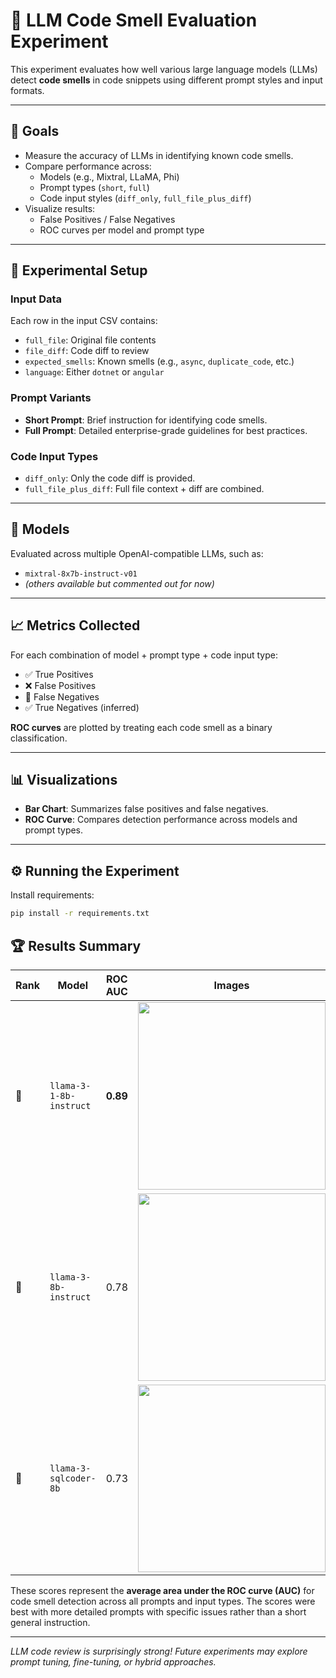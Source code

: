 # 🔬 LLM Code Smell Evaluation Experiment

This experiment evaluates how well various large language models (LLMs) detect **code smells** in code snippets using different prompt styles and input formats.

---

## 🎯 Goals

- Measure the accuracy of LLMs in identifying known code smells.
- Compare performance across:
  - Models (e.g., Mixtral, LLaMA, Phi)
  - Prompt types (`short`, `full`)
  - Code input styles (`diff_only`, `full_file_plus_diff`)
- Visualize results:
  - False Positives / False Negatives
  - ROC curves per model and prompt type

---

## 🧪 Experimental Setup

### Input Data

Each row in the input CSV contains:

- `full_file`: Original file contents
- `file_diff`: Code diff to review
- `expected_smells`: Known smells (e.g., `async`, `duplicate_code`, etc.)
- `language`: Either `dotnet` or `angular`

### Prompt Variants

- **Short Prompt**: Brief instruction for identifying code smells.
- **Full Prompt**: Detailed enterprise-grade guidelines for best practices.

### Code Input Types

- `diff_only`: Only the code diff is provided.
- `full_file_plus_diff`: Full file context + diff are combined.

---

## 🧠 Models

Evaluated across multiple OpenAI-compatible LLMs, such as:

- `mixtral-8x7b-instruct-v01`
- *(others available but commented out for now)*

---

## 📈 Metrics Collected

For each combination of model + prompt type + code input type:

- ✅ True Positives
- ❌ False Positives
- 🚫 False Negatives
- ✅ True Negatives (inferred)

**ROC curves** are plotted by treating each code smell as a binary classification.

---

## 📊 Visualizations

- **Bar Chart**: Summarizes false positives and false negatives.
- **ROC Curve**: Compares detection performance across models and prompt types.

---

## ⚙️ Running the Experiment

Install requirements:

```bash
pip install -r requirements.txt
```

## 🏆 Results Summary

| Rank | Model                     | ROC AUC | Images |
|------|---------------------------|---------|--------|
| 🥇   | `llama-3-1-8b-instruct`    | **0.89** | <img src="https://github.com/user-attachments/assets/db6851c9-c30e-4671-bd85-518413e99d13" width="300" /> |
| 🥈   | `llama-3-8b-instruct`      | 0.78    | <img src="https://github.com/user-attachments/assets/9b946e0b-130f-4541-8469-90010ee5a296" width="300" /> |
| 🥉   | `llama-3-sqlcoder-8b`      | 0.73    | <img src="https://github.com/user-attachments/assets/c8221582-b8ee-43ec-af6c-9a8eaee74f2d" width="300" /> |


These scores represent the **average area under the ROC curve (AUC)** for code smell detection across all prompts and input types.
The scores were best with more detailed prompts with specific issues rather than a short general instruction.




---

*LLM code review is surprisingly strong! Future experiments may explore prompt tuning, fine-tuning, or hybrid approaches.*


